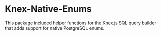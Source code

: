 # Knex-Native-Enums

This package included helper functions for the [Knex.js](http://knexjs.org/) SQL query builder that adds support for native PostgreSQL enums.
